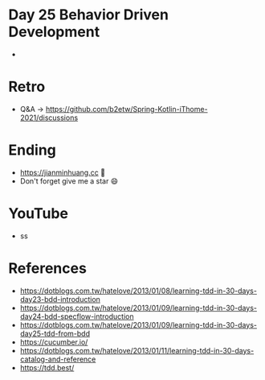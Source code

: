 # Day 25 Behavior Driven Development
* 

# Retro
* Q&A -> https://github.com/b2etw/Spring-Kotlin-iThome-2021/discussions

# Ending
* https://jianminhuang.cc 🌈
* Don't forget give me a star 😄

# YouTube
* ss

# References
* https://dotblogs.com.tw/hatelove/2013/01/08/learning-tdd-in-30-days-day23-bdd-introduction
* https://dotblogs.com.tw/hatelove/2013/01/09/learning-tdd-in-30-days-day24-bdd-specflow-introduction
* https://dotblogs.com.tw/hatelove/2013/01/09/learning-tdd-in-30-days-day25-tdd-from-bdd
* https://cucumber.io/
* https://dotblogs.com.tw/hatelove/2013/01/11/learning-tdd-in-30-days-catalog-and-reference
* https://tdd.best/
